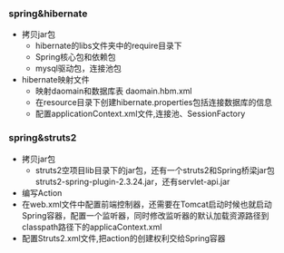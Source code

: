 ### spring&hibernate
- 拷贝jar包
   - hibernate的libs文件夹中的require目录下
   - Spring核心包和依赖包
   - mysql驱动包，连接池包
- hibernate映射文件
    - 映射daomain和数据库表 daomain.hbm.xml
    - 在resource目录下创建hibernate.properties包括连接数据库的信息
    - 配置applicationContext.xml文件,连接池、SessionFactory
    
### spring&struts2
- 拷贝jar包
    - struts2空项目lib目录下的jar包，还有一个struts2和Spring桥梁jar包struts2-spring-plugin-2.3.24.jar，还有servlet-api.jar
- 编写Action
- 在web.xml文件中配置前端控制器，还需要在Tomcat启动时候也就启动Spring容器，配置一个监听器，同时修改监听器的默认加载资源路径到classpath路径下的applicaContext.xml
- 配置Struts2.xml文件,把action的创建权利交给Spring容器
    

    
